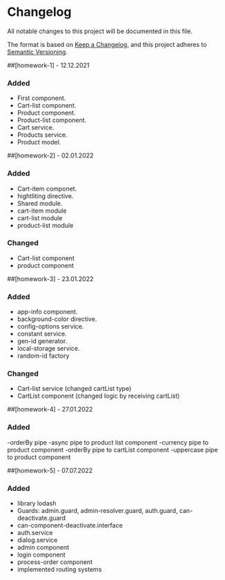 # Changelog
All notable changes to this project will be documented in this file.

The format is based on [Keep a Changelog](https://keepachangelog.com/en/1.0.0/),
and this project adheres to [Semantic Versioning](https://semver.org/spec/v2.0.0.html).

##[homework-1] - 12.12.2021
### Added
- First component.
- Cart-list component.
- Product component.
- Product-list component.
- Cart service.
- Products service.
- Product model.

##[homework-2] - 02.01.2022

### Added

- Cart-item componet.
- hightliting directive.
- Shared module.
- cart-item module
- cart-list module
- product-list module


### Changed

- Cart-list component
- product component

##[homework-3] - 23.01.2022

### Added

- app-info component.
- background-color directive.
- config-options service.
- constant service.
- gen-id generator.
- local-storage service.
- random-id factory

### Changed

- Cart-list service (changed cartList type)
- CartList component (changed logic by receiving cartList)

##[homework-4] - 27.01.2022

### Added

-orderBy pipe
-async pipe to product list component
-currency pipe to product component
-orderBy pipe to cartList component
-uppercase pipe to product component

##[homework-5] - 07.07.2022

### Added
- library lodash
- Guards:
    admin.guard,
    admin-resolver.guard,
    auth.guard,
    can-deactivate.guard
- can-component-deactivate.interface
- auth.service
- dialog.service
- admin component
- login component
- process-order component
- implemented routing systems


<!-- Замечаний нет, но проет у меня не стартовал -->
